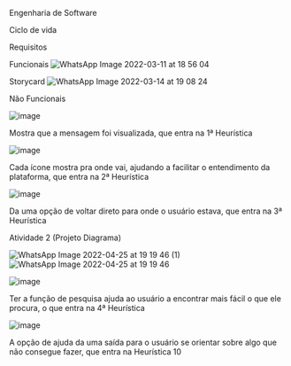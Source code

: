Engenharia de Software



Ciclo de vida



Requisitos



Funcionais
![WhatsApp Image 2022-03-11 at 18 56 04](https://user-images.githubusercontent.com/90360441/157979278-6a4d05f7-d857-4dce-8aae-07c65a7a9591.jpeg)

Storycard
![WhatsApp Image 2022-03-14 at 19 08 24](https://user-images.githubusercontent.com/90360441/158269290-83d81da8-ec97-418c-9cd1-bb5945cabcda.jpeg)




Não Funcionais

 ![image](https://user-images.githubusercontent.com/90360441/157985208-76d5c509-41f3-46c0-93fd-adced1a4ad45.png)
 
Mostra que a mensagem foi visualizada, que entra na 1ª Heurística

![image](https://user-images.githubusercontent.com/90360441/157985504-3f232d53-0e21-4f7c-8589-be531a32dfed.png)

Cada ícone mostra pra onde vai, ajudando a facilitar o entendimento da plataforma, que entra na 2ª Heurística

![image](https://user-images.githubusercontent.com/90360441/157985546-81195403-6b28-4f75-9a08-0f5e4acf4c36.png)
 
Da uma opção de voltar direto para onde o usuário estava, que entra na 3ª Heurística



Atividade 2 (Projeto Diagrama)

![WhatsApp Image 2022-04-25 at 19 19 46 (1)](https://user-images.githubusercontent.com/90360441/165184685-442e9867-6057-407e-a0f7-d1c4cd9e0d1c.jpeg)
![WhatsApp Image 2022-04-25 at 19 19 46](https://user-images.githubusercontent.com/90360441/165184704-72347cbc-ee12-4b73-8cef-fe392775466c.jpeg)



![image](https://user-images.githubusercontent.com/90360441/157985572-39e11f97-78e7-486a-b948-416026e32aa0.png)

Ter a função de pesquisa ajuda ao usuário a encontrar mais fácil o que ele procura, o que entra na 4ª Heurística

![image](https://user-images.githubusercontent.com/90360441/157985586-a142610b-91ca-498d-9859-d0ea2c97399d.png)

A opção de ajuda da uma saída para o usuário se orientar sobre algo que não consegue fazer, que entra na Heurística 10






